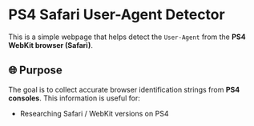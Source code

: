 # PS4 Safari User-Agent Detector

This is a simple webpage that helps detect the `User-Agent` from the **PS4 WebKit browser (Safari)**.

## 🌐 Purpose

The goal is to collect accurate browser identification strings from **PS4 consoles**.
This information is useful for:

- Researching Safari / WebKit versions on PS4

